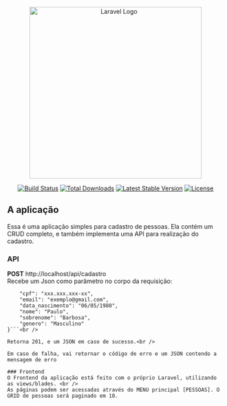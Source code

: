 <p align="center"><a href="https://laravel.com" target="_blank"><img src="https://raw.githubusercontent.com/laravel/art/master/logo-lockup/5%20SVG/2%20CMYK/1%20Full%20Color/laravel-logolockup-cmyk-red.svg" width="400" alt="Laravel Logo"></a></p>

<p align="center">
<a href="https://github.com/laravel/framework/actions"><img src="https://github.com/laravel/framework/workflows/tests/badge.svg" alt="Build Status"></a>
<a href="https://packagist.org/packages/laravel/framework"><img src="https://img.shields.io/packagist/dt/laravel/framework" alt="Total Downloads"></a>
<a href="https://packagist.org/packages/laravel/framework"><img src="https://img.shields.io/packagist/v/laravel/framework" alt="Latest Stable Version"></a>
<a href="https://packagist.org/packages/laravel/framework"><img src="https://img.shields.io/packagist/l/laravel/framework" alt="License"></a>
</p>

## A aplicação

Essa é uma aplicação simples para cadastro de pessoas. Ela contém um CRUD completo, e também implementa uma API para realização do cadastro.

### API

**POST**
http://localhost/api/cadastro<br />
Recebe um Json como parâmetro no corpo da requisição:
```{
    "cpf": "xxx.xxx.xxx-xx",
    "email": "exemplo@gmail.com", 
    "data_nascimento": "06/05/1980",
    "nome": "Paulo", 
    "sobrenome": "Barbosa",
    "genero": "Masculino"
}```<br />

Retorna 201, e um JSON em caso de sucesso.<br />

Em caso de falha, vai retornar o código de erro e um JSON contendo a mensagem de erro

### Frontend
O Frontend da aplicação está feito com o próprio Laravel, utilizando as views/blades. <br />
As páginas podem ser acessadas através do MENU principal [PESSOAS]. O GRID de pessoas será paginado em 10.